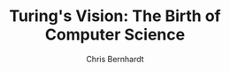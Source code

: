 ---
title: "Turing's Vision: The Birth of Computer Science"
author: "Chris Bernhardt"
isbn: "0262034549"
isbn13: "9780262034548"
rating: "0"
publisher: "MIT Press"
pages: "208"
publishYear: "2016"
read: "2017"
goodreads_id: "27310514"
language: "en"
blogpost: "https://hiddedevries.nl/en/blog/2017-04-21-book-tip-turings-vision"
---